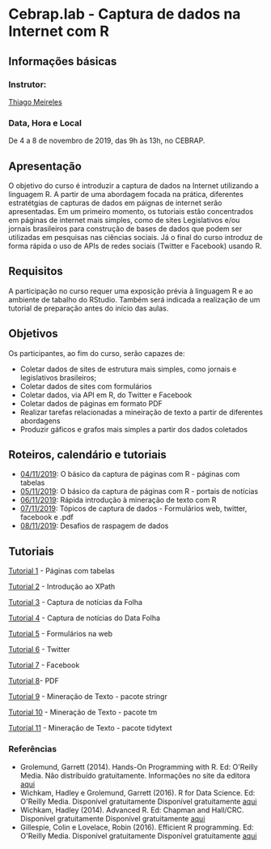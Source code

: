 #  Cebrap.lab - Captura de dados na Internet com R

## Informações básicas

### Instrutor: 
	
[Thiago Meireles](http://www.thiagomeireles.com)

### Data, Hora e Local

De 4 a 8 de novembro de 2019, das 9h às 13h, no CEBRAP.

## Apresentação
O objetivo do curso é introduzir a captura de dados na Internet utilizando a linguagem R. A partir de uma abordagem focada na prática, diferentes estratétgias de capturas de dados em páignas de internet serão apresentadas. Em um primeiro momento, os tutoriais estão concentrados em páginas de internet mais simples, como de sites Legislativos e/ou jornais brasileiros para construção de bases de dados que podem ser utilizadas em pesquisas nas ciências sociais. Já o final do curso introduz de forma rápida o uso de APIs de redes sociais (Twitter e Facebook) usando R.

## Requisitos
A participação no curso requer uma exposição prévia à linguagem R e ao ambiente de tabalho do RStudio. Também será indicada a realização de um tutorial de preparação antes do início das aulas.

## Objetivos

Os participantes, ao fim do curso, serão capazes de:
- Coletar dados de sites de estrutura mais simples, como jornais e legislativos brasileiros;
- Coletar dados de sites com formulários
- Coletar dados, via API em R, do Twitter e Facebook
- Coletar dados de páginas em formato PDF
- Realizar tarefas relacionadas a mineiração de texto a partir de diferentes abordagens
- Produzir gáficos e grafos mais simples a partir dos dados coletados

## Roteiros, calendário e tutoriais

- [04/11/2019](https://github.com/thiagomeireles/cebraplab_captura_R/blob/master/roteiros/20191104.md): O básico da captura de páginas com R - páginas com tabelas 
- [05/11/2019](https://github.com/thiagomeireles/cebraplab_captura_R/blob/master/roteiros/20191105.md): O básico da captura de páginas com R - portais de notícias
- [06/11/2019](https://github.com/thiagomeireles/cebraplab_captura_R/blob/master/roteiros/20191106.md): Rápida introdução à mineração de texto com R
- [07/11/2019](https://github.com/thiagomeireles/cebraplab_captura_R/blob/master/roteiros/20191107.md): Tópicos de captura de dados - Formulários web, twitter, facebook e .pdf
- [08/11/2019](https://github.com/thiagomeireles/cebraplab_captura_R/blob/master/roteiros/20191108.md): Desafios de raspagem de dados

## Tutoriais

[Tutorial 1](https://github.com/leobarone/cebrap_lab_raspagem_r/blob/master/tutorials/webscraping_tutorial01.Rmd) - Páginas com tabelas

[Tutorial 2](https://github.com/leobarone/cebrap_lab_raspagem_r/blob/master/tutorials/webscraping_tutorial02.Rmd) - Introdução ao XPath

[Tutorial 3](https://github.com/leobarone/cebrap_lab_raspagem_r/blob/master/tutorials/webscraping_tutorial03.Rmd) - Captura de notícias da Folha

[Tutorial 4](https://github.com/leobarone/cebrap_lab_raspagem_r/blob/master/tutorials/webscraping_tutorial04.Rmd) - Captura de notícias do Data Folha

[Tutorial 5](https://github.com/leobarone/cebrap_lab_raspagem_r/blob/master/tutorials/webscraping_tutorial05.Rmd) - Formulários na web

[Tutorial 6](https://github.com/leobarone/cebrap_lab_raspagem_r/blob/master/tutorials/webscraping_tutorial06.Rmd) - Twitter

[Tutorial 7](https://github.com/leobarone/cebrap_lab_raspagem_r/blob/master/tutorials/webscraping_tutorial07.Rmd) - Facebook

[Tutorial 8](https://github.com/leobarone/cebrap_lab_raspagem_r/blob/master/tutorials/webscraping_tutorial08.Rmd)- PDF

[Tutorial 9](https://github.com/leobarone/cebrap_lab_raspagem_r/blob/master/tutorials/webscraping_tutorial09.Rmd) - Mineração de Texto - pacote stringr

[Tutorial 10](https://github.com/leobarone/cebrap_lab_raspagem_r/blob/master/tutorials/webscraping_tutorial10.Rmd) - Mineração de Texto - pacote tm

[Tutorial 11](https://github.com/leobarone/cebrap_lab_raspagem_r/blob/master/tutorials/webscraping_tutorial11.Rmd) - Mineração de Texto - pacote tidytext

### Referências

- Grolemund, Garrett (2014). Hands-On Programming with R. Ed: O'Reilly Media. Não distribuído gratuitamente. Informações no site da editora [aqui](http://shop.oreilly.com/product/0636920028574.do)
- Wichkam, Hadley e Grolemund, Garrett (2016). R for Data Science. Ed: O'Reilly Media. Disponível gratuitamente Disponível gratuitamente [aqui](http://r4ds.had.co.nz/data-visualisation.html)
- Wichkam, Hadley (2014). Advanced R. Ed: Chapman and Hall/CRC. Disponível gratuitamente Disponível gratuitamente [aqui](http://adv-r.had.co.nz/)
- Gillespie, Colin e Lovelace, Robin (2016). Efficient R programming. Ed: O'Reilly Media. Disponível gratuitamente Disponível gratuitamente [aqui](https://csgillespie.github.io/efficientR/)
